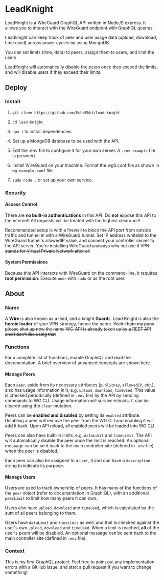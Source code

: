 # LeadKnight

LeadKnight is a WireGuard GraphQL API written in NodeJS express. It allows you to interact with the WireGuard endpoint with GraphQL queries. 

Leadknight can keep track of peer and user usage data (upload, download, time used) across power cycles by using MongoDB.

You can set limits (time, data) to peers, assign them to users, and limit the users.

LeadKnight will automatically disable the peers once they exceed the limits, and will disable users if they exceed their limits.

## Deploy

### Install

1. `git clone https://github.com/EchoEkhi/lead-knight`

0. `cd lead-knight`

0. `npm i` to install dependencies.

0. Set up a MongoDB database to be used with the API.

0. Edit the .env file to configure it for your own server. A `.env-example` file is provided.

0. Install WireGuard on your machine. Format the wg0.conf file as shown in `wg-example.conf` file.

0. `sudo node .` or set up your own service.

### Security

#### Access Control

There are **no built-in authentications** in this API. Do **not** expose this API to the internet! All requests will be treated with the highest clearance!

Recommended setup is with a firewall to block the API port from outside traffic and tunnel in with a WireGuard tunnel. Set IP address whitelist to the WireGuard tunnel's allowedIP value, and connect your controller server to the API server. ~~You're installing WireGuard anyways why not use it VPN stands for Virtual Private Network after all~~

#### System Permissions

Because this API interacts with WireGuard on the command-line, it requires **root permission**. Execute `node` with `sudo` or as the root user.

## About

### Name

A **Wire** is also known as a lead, and a knight **Guard**s.
Lead Knight is also the **heroic leader** of your VPN strategy, hence the name. ~~Yeah I hate my puns please shut up now the name WG-API is already taken up by a REST API and I don't like using that~~

### Functions

For a complete list of functions, enable GraphiQL and read the documentation. A brief overview of advanced concepts are shown here.

#### Manage Peers

Each `peer`, aside from its necessary attributes (`publicKey`, `allowedIP`, etc.), also has usage information in it, e.g. `upload`, `download`, `timeUsed`. This value is checked periodically (defined in `.env` file) by the API by sending commands to WG CLI. Usage information will survive reloads. It can be cleared using the `clear` mutation.

Peers can be **enabled and disabled** by setting its `enabled` attribute. Disabling a peer will remove the peer from the WG CLI and enabling it will add it back. Upon API reload, all enabled peers will be loaded into WG CLI.

Peers can also have built-in limits, e.g. `dataLimit` and `timeLimit`. The API will automatically disable the peer once the limit is reached. An optional message can be sent back to the main controller site (defined in `.env` file) when the peer is disabled.

Each peer can also be assigned to a `user`, it and can have a `description` string to indicate its purpose.

#### Manage Users

Users are used to track ownership of peers. It has many of the functions of the `peer` object (refer to documantation in GraphiQL), with an additional `peerLimit` to limit how many peers it can own.

Users also have `upload`, `download` and `timeUsed`, which is calculated by the sum of all peers belonging to them.

Users have `dataLimit` and `timeLimit` as well, and that is checked against the user's own `upload`, `download` and `timeUsed`. When a limit is reached, **all** of the user's peers will be disabled. An optional message can be sent back to the main controller site (defined in `.env` file).

### Context

This is my first GraphQL project. Feel free to point out any implementation errors with a GitHub issue, and start a pull request if you want to change something!

